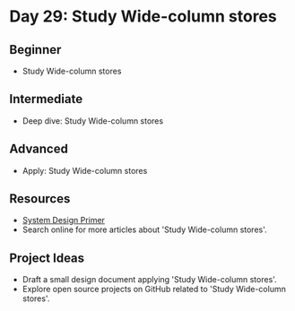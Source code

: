 # Day 29: Study Wide-column stores

## Beginner
- Study Wide-column stores

## Intermediate
- Deep dive: Study Wide-column stores

## Advanced
- Apply: Study Wide-column stores

## Resources
- [System Design Primer](https://github.com/donnemartin/system-design-primer/search?q=Study+Wide-column+stores)
- Search online for more articles about 'Study Wide-column stores'.

## Project Ideas
- Draft a small design document applying 'Study Wide-column stores'.
- Explore open source projects on GitHub related to 'Study Wide-column stores'.
